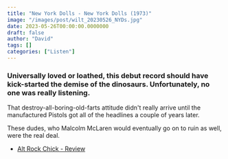 ```yaml
---
title: "New York Dolls - New York Dolls (1973)"
image: "/images/post/wilt_20230526_NYDs.jpg"
date: 2023-05-26T00:00:00.0000000
draft: false
author: "David"
tags: []
categories: ["Listen"]
---
```

### Universally loved or loathed, this debut record should have kick-started the demise of the dinosaurs. Unfortunately, no one was really listening.

 That destroy-all-boring-old-farts attitude didn't really arrive until the manufactured Pistols got all of the headlines a couple of years later. 

 These dudes, who Malcolm McLaren would eventually go on to ruin as well, were the real deal. 

-  [Alt Rock Chick - Review](https://altrockchick.com/2018/05/24/new-york-dolls-new-york-dolls-album-classic-music-review/)